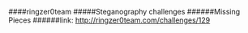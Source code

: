 ####ringzer0team
#####Steganography challenges
######Missing Pieces
######link: http://ringzer0team.com/challenges/129
